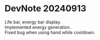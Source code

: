 # DevNote 20240913

Life bar, energy bar display.  
Implemented energy generation.  
Fixed bug when using hand while cooldown.